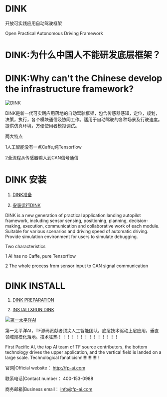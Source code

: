 # DINK

开放可实践应用自动驾驶框架

Open Practical Autonomous Driving Framework

# DINK:为什么中国人不能研发底层框架？

# DINK:Why can't the Chinese develop the infrastructure framework?


![DINK](img/dink.jpg)


DINK是新一代可实践应用落地的自动驾驶框架，包含传感器感知，定位，规划，决策，执行，各个模块通信及协同工作。适用于自动驾驶的各种场景及行驶速度。提供仿真环境，方便使用者模拟调试。

两大特点

1人工智能没有一点Caffe,纯Tensorflow

2全流程从传感器输入到CAN信号通信

# DINK 安装

1. [DINK准备](https://github.com/FPAI/DINK/wiki/DINK-PREPARATION)

2. [安装运行DINK](https://github.com/FPAI/DINK/wiki/INSTALL&RUN-DINK)


DINK is a new generation of practical application landing autopilot framework, including sensor sensing, positioning, planning, decision-making, execution, communication and collaborative work of each module. Suitable for various scenarios and driving speed of automatic driving. Provide simulation environment for users to simulate debugging.


Two characteristics

1 AI has no Caffe, pure Tensorflow

2 The whole process from sensor input to CAN signal communication

# DINK INSTALL

1. [DINK PREPARATION](https://github.com/FPAI/DINK/wiki/DINK-PREPARATION)

2. [INSTALL&RUN DINK](https://github.com/FPAI/DINK/wiki/INSTALL&RUN-DINK)



[![第一太平洋AI](img/fpai.png)](http://fp-ai.com)

第一太平洋AI，TF源码贡献者顶尖人工智能团队，底层技术驱动上层应用，垂直领域规模化落地。技术狂热！！！！！！！！！！！！！！

First Pacific AI, the top AI team of TF source contributors, the bottom technology drives the upper application, and the vertical field is landed on a large scale. Technological fanaticism!!!!!!!!!!!!!!


官网|Official website： http://fp-ai.com

联系电话|Contact number： 400-153-0988

商务邮箱|Business email： info@fp-ai.com
